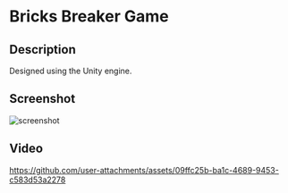 # Bricks Breaker Game

## Description

Designed using the Unity engine.

## Screenshot

![screenshot](https://user-images.githubusercontent.com/85714356/122908231-911d4a80-d35c-11eb-9599-78290a269766.png)

## Video
https://github.com/user-attachments/assets/09ffc25b-ba1c-4689-9453-c583d53a2278

